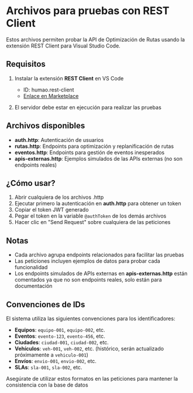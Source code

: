 # Archivos para pruebas con REST Client

Estos archivos permiten probar la API de Optimización de Rutas usando la extensión REST Client para Visual Studio Code.

## Requisitos

1. Instalar la extensión **REST Client** en VS Code
   - ID: humao.rest-client
   - [Enlace en Marketplace](https://marketplace.visualstudio.com/items?itemName=humao.rest-client)

2. El servidor debe estar en ejecución para realizar las pruebas

## Archivos disponibles

- **auth.http**: Autenticación de usuarios
- **rutas.http**: Endpoints para optimización y replanificación de rutas
- **eventos.http**: Endpoints para gestión de eventos inesperados
- **apis-externas.http**: Ejemplos simulados de las APIs externas (no son endpoints reales)

## ¿Cómo usar?

1. Abrir cualquiera de los archivos .http
2. Ejecutar primero la autenticación en **auth.http** para obtener un token
3. Copiar el token JWT generado
4. Pegar el token en la variable `@authToken` de los demás archivos
5. Hacer clic en "Send Request" sobre cualquiera de las peticiones

## Notas

- Cada archivo agrupa endpoints relacionados para facilitar las pruebas
- Las peticiones incluyen ejemplos de datos para probar cada funcionalidad
- Los endpoints simulados de APIs externas en **apis-externas.http** están comentados ya que no son endpoints reales, solo están para documentación

## Convenciones de IDs

El sistema utiliza las siguientes convenciones para los identificadores:

- **Equipos**: `equipo-001`, `equipo-002`, etc.
- **Eventos**: `evento-123`, `evento-456`, etc.
- **Ciudades**: `ciudad-001`, `ciudad-002`, etc.
- **Vehículos**: `veh-001`, `veh-002`, etc. (histórico, serán actualizado próximamente a `vehiculo-001`)
- **Envíos**: `envio-001`, `envio-002`, etc.
- **SLAs**: `sla-001`, `sla-002`, etc.

Asegúrate de utilizar estos formatos en las peticiones para mantener la consistencia con la base de datos 